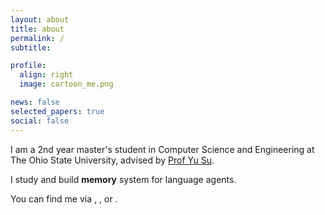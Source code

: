 ```yaml
---
layout: about
title: about
permalink: /
subtitle: 

profile:
  align: right
  image: cartoon_me.png

news: false
selected_papers: true
social: false
---
```


I am a 2nd year master's student in Computer Science and Engineering at The Ohio State University, advised by [Prof Yu Su](https://ysu1989.github.io/).

I study and build <strong>memory</strong> system for language agents.

You can find me via <a href="https://x.com/weijian_qi"><i class="fab fa-x-twitter"></i></a>, <a href="https://scholar.google.com/citations?user=XeI20iUAAAAJ&hl=en&oi=sra"> <i class="ai ai-google-scholar"></i></a>, <a href="https://www.linkedin.com/in/weijian-qi-87b28b1bb/"><i class="fab fa-linkedin"></i></a> or <a href="mailto:qwj0916@gmail.com"> <i class="fas fa-envelope"></i></a>.